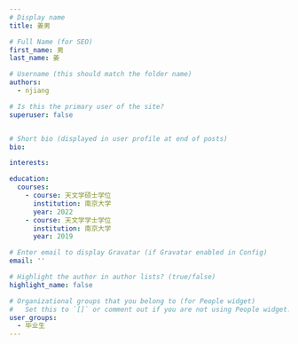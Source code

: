 ```yaml
---
# Display name
title: 姜男

# Full Name (for SEO)
first_name: 男
last_name: 姜

# Username (this should match the folder name)
authors:
  - njiang

# Is this the primary user of the site?
superuser: false


# Short bio (displayed in user profile at end of posts)
bio: 

interests:

education:
  courses:
    - course: 天文学硕士学位
      institution: 南京大学
      year: 2022
    - course: 天文学学士学位
      institution: 南京大学
      year: 2019

# Enter email to display Gravatar (if Gravatar enabled in Config)
email: ''

# Highlight the author in author lists? (true/false)
highlight_name: false

# Organizational groups that you belong to (for People widget)
#   Set this to `[]` or comment out if you are not using People widget.
user_groups:
  - 毕业生
---
```



